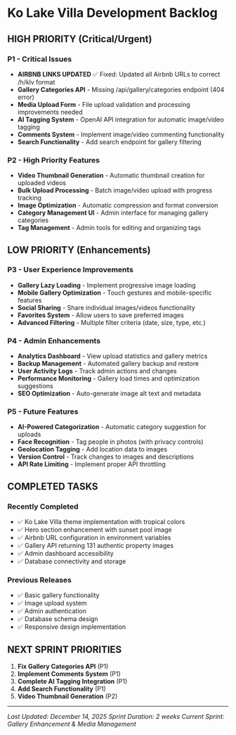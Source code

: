 # Ko Lake Villa Development Backlog

## HIGH PRIORITY (Critical/Urgent)

### P1 - Critical Issues
- **AIRBNB LINKS UPDATED** ✅ Fixed: Updated all Airbnb URLs to correct /h/klv format
- **Gallery Categories API** - Missing /api/gallery/categories endpoint (404 error)
- **Media Upload Form** - File upload validation and processing improvements needed
- **AI Tagging System** - OpenAI API integration for automatic image/video tagging
- **Comments System** - Implement image/video commenting functionality
- **Search Functionality** - Add search endpoint for gallery filtering

### P2 - High Priority Features
- **Video Thumbnail Generation** - Automatic thumbnail creation for uploaded videos
- **Bulk Upload Processing** - Batch image/video upload with progress tracking
- **Image Optimization** - Automatic compression and format conversion
- **Category Management UI** - Admin interface for managing gallery categories
- **Tag Management** - Admin tools for editing and organizing tags

## LOW PRIORITY (Enhancements)

### P3 - User Experience Improvements
- **Gallery Lazy Loading** - Implement progressive image loading
- **Mobile Gallery Optimization** - Touch gestures and mobile-specific features
- **Social Sharing** - Share individual images/videos functionality
- **Favorites System** - Allow users to save preferred images
- **Advanced Filtering** - Multiple filter criteria (date, size, type, etc.)

### P4 - Admin Enhancements
- **Analytics Dashboard** - View upload statistics and gallery metrics
- **Backup Management** - Automated gallery backup and restore
- **User Activity Logs** - Track admin actions and changes
- **Performance Monitoring** - Gallery load times and optimization suggestions
- **SEO Optimization** - Auto-generate image alt text and metadata

### P5 - Future Features
- **AI-Powered Categorization** - Automatic category suggestion for uploads
- **Face Recognition** - Tag people in photos (with privacy controls)
- **Geolocation Tagging** - Add location data to images
- **Version Control** - Track changes to images and descriptions
- **API Rate Limiting** - Implement proper API throttling

## COMPLETED TASKS

### Recently Completed
- ✅ Ko Lake Villa theme implementation with tropical colors
- ✅ Hero section enhancement with sunset pool image
- ✅ Airbnb URL configuration in environment variables
- ✅ Gallery API returning 131 authentic property images
- ✅ Admin dashboard accessibility
- ✅ Database connectivity and storage

### Previous Releases
- ✅ Basic gallery functionality
- ✅ Image upload system
- ✅ Admin authentication
- ✅ Database schema design
- ✅ Responsive design implementation

## NEXT SPRINT PRIORITIES

1. **Fix Gallery Categories API** (P1)
2. **Implement Comments System** (P1) 
3. **Complete AI Tagging Integration** (P1)
4. **Add Search Functionality** (P1)
5. **Video Thumbnail Generation** (P2)

---
*Last Updated: December 14, 2025*
*Sprint Duration: 2 weeks*
*Current Sprint: Gallery Enhancement & Media Management*